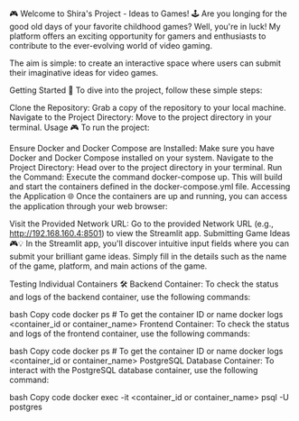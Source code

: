 🎮 Welcome to Shira's Project - Ideas to Games! 🕹️
Are you longing for the good old days of your favorite childhood games? Well, you're in luck! My platform offers an exciting opportunity for gamers and enthusiasts to contribute to the ever-evolving world of video gaming.

The aim is simple: to create an interactive space where users can submit their imaginative ideas for video games.

Getting Started 🚀
To dive into the project, follow these simple steps:

Clone the Repository: Grab a copy of the repository to your local machine.
Navigate to the Project Directory: Move to the project directory in your terminal.
Usage 🎮
To run the project:

Ensure Docker and Docker Compose are Installed: Make sure you have Docker and Docker Compose installed on your system.
Navigate to the Project Directory: Head over to the project directory in your terminal.
Run the Command: Execute the command docker-compose up. This will build and start the containers defined in the docker-compose.yml file.
Accessing the Application 🌐
Once the containers are up and running, you can access the application through your web browser:

Visit the Provided Network URL: Go to the provided Network URL (e.g., http://192.168.160.4:8501) to view the Streamlit app.
Submitting Game Ideas 🎮💡
In the Streamlit app, you'll discover intuitive input fields where you can submit your brilliant game ideas. Simply fill in the details such as the name of the game, platform, and main actions of the game.

Testing Individual Containers 🛠️
Backend Container:
To check the status and logs of the backend container, use the following commands:

bash
Copy code
docker ps # To get the container ID or name
docker logs <container_id or container_name>
Frontend Container:
To check the status and logs of the frontend container, use the following commands:

bash
Copy code
docker ps # To get the container ID or name
docker logs <container_id or container_name>
PostgreSQL Database Container:
To interact with the PostgreSQL database container, use the following command:

bash
Copy code
docker exec -it <container_id or container_name> psql -U postgres

